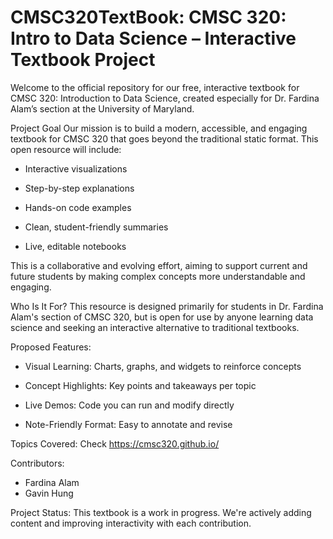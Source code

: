 # CMSC320TextBook: CMSC 320: Intro to Data Science – Interactive Textbook Project


Welcome to the official repository for our free, interactive textbook for CMSC 320: Introduction to Data Science, created especially for Dr. Fardina Alam’s section at the University of Maryland.

Project Goal
Our mission is to build a modern, accessible, and engaging textbook for CMSC 320 that goes beyond the traditional static format. This open resource will include:

* Interactive visualizations

* Step-by-step explanations

* Hands-on code examples

* Clean, student-friendly summaries

* Live, editable notebooks

This is a collaborative and evolving effort, aiming to support current and future students by making complex concepts more understandable and engaging.

Who Is It For?
This resource is designed primarily for students in Dr. Fardina Alam's section of CMSC 320, but is open for use by anyone learning data science and seeking an interactive alternative to traditional textbooks.

Proposed Features:

* Visual Learning: Charts, graphs, and widgets to reinforce concepts

* Concept Highlights: Key points and takeaways per topic

* Live Demos: Code you can run and modify directly

* Note-Friendly Format: Easy to annotate and revise

Topics Covered: Check https://cmsc320.github.io/ 

Contributors:
* Fardina Alam
* Gavin Hung


Project Status: This textbook is a work in progress. We're actively adding content and improving interactivity with each contribution.
